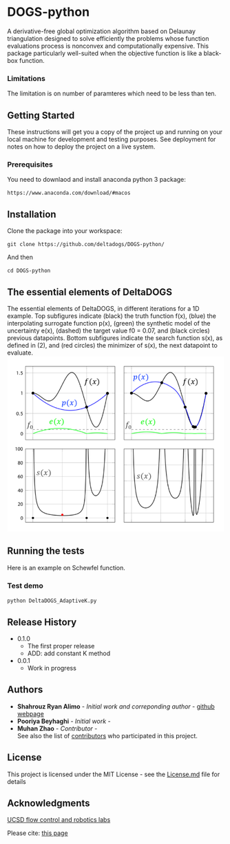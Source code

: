 # DOGS-python

A derivative-free global optimization algorithm based on Delaunay triangulation designed to solve efficiently the problems whose function evaluations process is nonconvex and computationally expensive. This package particularly well-suited when the objective function is like a black-box function. 
### Limitations
The limitation is on number of paramteres which need to be less than ten.

## Getting Started

These instructions will get you a copy of the project up and running on your local machine for development and testing purposes. See deployment for notes on how to deploy the project on a live system. 


### Prerequisites
You need to downlaod and install anaconda python 3 package:

```
https://www.anaconda.com/download/#macos
```

## Installation
Clone the package into your workspace:

```
git clone https://github.com/deltadogs/DOGS-python/
```

And then 

```
cd DOGS-python
```
## The essential elements of DeltaDOGS
The essential elements of  DeltaDOGS, in different iterations for a 1D example. Top subfigures indicate (black) the truth function f(x), (blue) the interpolating surrogate function p(x), (green) the synthetic model of the uncertainty e(x), (dashed) the target value f0 = 0.07, and (black circles) previous datapoints. Bottom subfigures indicate the search function s(x), as defined in (2), and (red circles) the minimizer of s(x), the next datapoint to evaluate.
![](deltadogs.png)

## Running the tests

Here is an example on Schewfel function. 

### Test demo


```
python DeltaDOGS_AdaptiveK.py
```


## Release History


* 0.1.0
    * The first proper release
    * ADD: add constant K method 
* 0.0.1
    * Work in progress


## Authors

* **Shahrouz Ryan Alimo** - *Initial work and correponding author* - [github](https://github.com/salimoha) [webpage](https://acsweb.ucsd.edu/~salimoha/)
* **Pooriya Beyhaghi** - *Initial work* - 
* **Muhan Zhao** - *Contributor* -  
See also the list of [contributors](https://github.com/your/project/contributors) who participated in this project.

## License

This project is licensed under the MIT License - see the [License.md](License.md) file for details

## Acknowledgments

[UCSD flow control and robotics labs](https://www.ucsdrobotics.org/derivative-free-optimization) 

Please cite: 
[this page](http://roger.ucsd.edu/record=b9585175~S9) 



